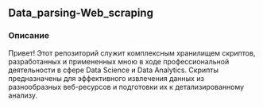 ## Data_parsing-Web_scraping

### Описание

Привет! Этот репозиторий служит комплексным хранилищем скриптов, разработанных и примененных мною в ходе профессиональной деятельности в сфере Data Science и Data Analytics. Скрипты предназначены для эффективного извлечения данных из разнообразных веб-ресурсов и подготовки их к детализированному анализу.
